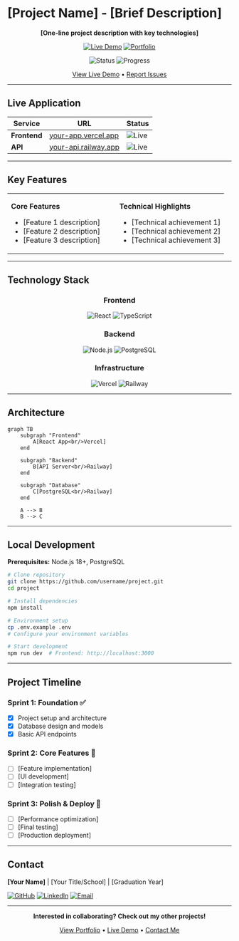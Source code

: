 # [Project Name] - [Brief Description]

<div align="center">

**[One-line project description with key technologies]**

[![Live Demo](https://img.shields.io/badge/Live_Demo-Visit_Site-brightgreen?style=for-the-badge)](#)
[![Portfolio](https://img.shields.io/badge/Portfolio-View_More-purple?style=for-the-badge)](#)

![Status](https://img.shields.io/badge/Status-In_Development-yellow) ![Progress](https://img.shields.io/badge/Progress-[X]%25-blue)

[View Live Demo](#) • [Report Issues](#)

</div>

---

## Live Application

| Service | URL | Status |
|---------|-----|--------|
| **Frontend** | [your-app.vercel.app](#) | ![Live](https://img.shields.io/badge/Live-success) |
| **API** | [your-api.railway.app](#) | ![Live](https://img.shields.io/badge/Live-success) |

---

## Key Features

<table>
<tr>
<td width="50%">

**Core Features**
- [Feature 1 description]
- [Feature 2 description]
- [Feature 3 description]

</td>
<td width="50%">

**Technical Highlights**
- [Technical achievement 1]
- [Technical achievement 2] 
- [Technical achievement 3]

</td>
</tr>
</table>

---

## Technology Stack

<div align="center">

### Frontend
![React](https://img.shields.io/badge/React-61DAFB?style=for-the-badge&logo=react&logoColor=black)
![TypeScript](https://img.shields.io/badge/TypeScript-3178C6?style=for-the-badge&logo=typescript&logoColor=white)

### Backend
![Node.js](https://img.shields.io/badge/Node.js-339933?style=for-the-badge&logo=node.js&logoColor=white)
![PostgreSQL](https://img.shields.io/badge/PostgreSQL-336791?style=for-the-badge&logo=postgresql&logoColor=white)

### Infrastructure
![Vercel](https://img.shields.io/badge/Vercel-000000?style=for-the-badge&logo=vercel&logoColor=white)
![Railway](https://img.shields.io/badge/Railway-0B0D0E?style=for-the-badge&logo=railway&logoColor=white)

</div>

---

## Architecture

```mermaid
graph TB
    subgraph "Frontend"
        A[React App<br/>Vercel]
    end
    
    subgraph "Backend"
        B[API Server<br/>Railway]
    end
    
    subgraph "Database"
        C[PostgreSQL<br/>Railway]
    end
    
    A --> B
    B --> C
```

---

## Local Development

**Prerequisites:** Node.js 18+, PostgreSQL

```bash
# Clone repository
git clone https://github.com/username/project.git
cd project

# Install dependencies
npm install

# Environment setup
cp .env.example .env
# Configure your environment variables

# Start development
npm run dev  # Frontend: http://localhost:3000
```

---

## Project Timeline

### Sprint 1: Foundation ✅
- [x] Project setup and architecture
- [x] Database design and models
- [x] Basic API endpoints

### Sprint 2: Core Features 🚧
- [ ] [Feature implementation]
- [ ] [UI development]
- [ ] [Integration testing]

### Sprint 3: Polish & Deploy 📅
- [ ] [Performance optimization]
- [ ] [Final testing]
- [ ] [Production deployment]

---

## Contact

**[Your Name]** | [Your Title/School] | [Graduation Year]

[![GitHub](https://img.shields.io/badge/GitHub-username-181717?style=for-the-badge&logo=github)](#)
[![LinkedIn](https://img.shields.io/badge/LinkedIn-Your_Name-0A66C2?style=for-the-badge&logo=linkedin)](#)
[![Email](https://img.shields.io/badge/Email-your.email%40domain.com-EA4335?style=for-the-badge&logo=gmail&logoColor=white)](#)

---

<div align="center">

**Interested in collaborating? Check out my other projects!**

[View Portfolio](#) • [Live Demo](#) • [Contact Me](#)

</div>